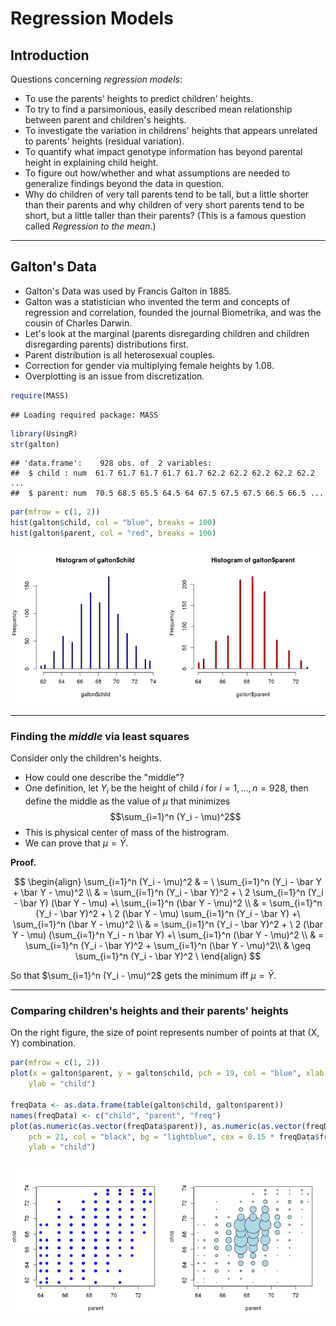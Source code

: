 Regression Models
=================

## Introduction

Questions concerning *regression models*:
  * To use the parents' heights to predict children' heights.
  * To try to find a parsimonious, easily described mean relationship between parent and children's heights.
  * To investigate the variation in childrens' heights that appears 
  unrelated to parents' heights (residual variation).
  * To quantify what impact genotype information has beyond parental height in explaining child height.
  * To figure out how/whether and what assumptions are needed to generalize findings beyond the data in question.  
  * Why do children of very tall parents tend to be tall, but a little shorter than their parents and why children of very short parents tend to be short, but a little taller than their parents? (This is a famous question called *Regression to the mean*.)
  
---
## Galton's Data

  * Galton's Data was used by Francis Galton in 1885. 
  * Galton was a statistician who invented the term and concepts of regression and correlation, founded the journal Biometrika, and was the cousin of Charles Darwin.
  * Let's look at the marginal (parents disregarding children and children disregarding parents) distributions first. 
  * Parent distribution is all heterosexual couples.
  * Correction for gender via multiplying female heights by 1.08.
  * Overplotting is an issue from discretization.
  

```r
require(MASS)
```

```
## Loading required package: MASS
```

```r
library(UsingR)
str(galton)
```

```
## 'data.frame':	928 obs. of  2 variables:
##  $ child : num  61.7 61.7 61.7 61.7 61.7 62.2 62.2 62.2 62.2 62.2 ...
##  $ parent: num  70.5 68.5 65.5 64.5 64 67.5 67.5 67.5 66.5 66.5 ...
```

```r
par(mfrow = c(1, 2))
hist(galton$child, col = "blue", breaks = 100)
hist(galton$parent, col = "red", breaks = 100)
```

![plot of chunk galton](figure/galton.png) 


---
### Finding the *middle* via least squares

Consider only the children's heights. 
  * How could one describe the "middle"?
  * One definition, let $Y_i$ be the height of child $i$ for $i = 1, \ldots, n = 928$, then define the middle as the value of $\mu$ that minimizes $$\sum_{i=1}^n (Y_i - \mu)^2$$
  * This is physical center of mass of the histrogram.
  * We can prove that $\mu = \bar Y$.

**Proof.**

$$ 
\begin{align} 
\sum_{i=1}^n (Y_i - \mu)^2 & = \
\sum_{i=1}^n (Y_i - \bar Y + \bar Y - \mu)^2 \\ 
& = \sum_{i=1}^n (Y_i - \bar Y)^2 + \
2 \sum_{i=1}^n (Y_i - \bar Y)  (\bar Y - \mu) +\
\sum_{i=1}^n (\bar Y - \mu)^2 \\
& = \sum_{i=1}^n (Y_i - \bar Y)^2 + \
2 (\bar Y - \mu) \sum_{i=1}^n (Y_i - \bar Y)  +\
\sum_{i=1}^n (\bar Y - \mu)^2 \\
& = \sum_{i=1}^n (Y_i - \bar Y)^2 + \
2 (\bar Y - \mu)  (\sum_{i=1}^n Y_i - n \bar Y) +\
\sum_{i=1}^n (\bar Y - \mu)^2 \\
& = \sum_{i=1}^n (Y_i - \bar Y)^2 + \sum_{i=1}^n (\bar Y - \mu)^2\\ 
& \geq \sum_{i=1}^n (Y_i - \bar Y)^2 \
\end{align} 
$$

So that $\sum_{i=1}^n (Y_i - \mu)^2$ gets the minimum iff $\mu = \bar Y$.

---
### Comparing children's heights and their parents' heights
On the right figure, the size of point represents number of points at that (X, Y) combination.

```r
par(mfrow = c(1, 2))
plot(x = galton$parent, y = galton$child, pch = 19, col = "blue", xlab = "parent", 
    ylab = "child")

freqData <- as.data.frame(table(galton$child, galton$parent))
names(freqData) <- c("child", "parent", "freq")
plot(as.numeric(as.vector(freqData$parent)), as.numeric(as.vector(freqData$child)), 
    pch = 21, col = "black", bg = "lightblue", cex = 0.15 * freqData$freq, xlab = "parent", 
    ylab = "child")
```

![plot of chunk unnamed-chunk-1](figure/unnamed-chunk-1.png) 



